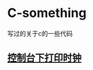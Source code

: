 # C-something
写过的关于c的一些代码

## [控制台下打印时钟](https://github.com/skyqin1999/C-something/tree/main/console-clock)

